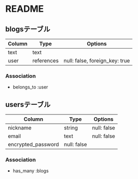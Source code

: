 # README

## blogsテーブル

|Column|Type|Options|
|------|----|-------|
|text|text|
|user|references|null: false, foreign_key: true|

### Association
- belongs_to :user

## usersテーブル

|Column|Type|Options|
|------|----|-------|
|nickname|string|null: false|
|email|text|null: false|
|encrypted_password|null: false|

### Association
- has_many :blogs
